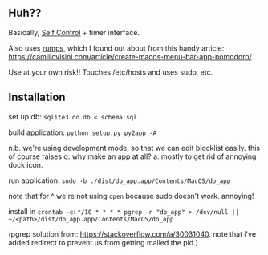 ## Huh??

Basically, [Self Control](https://selfcontrolapp.com/) + timer interface.

Also uses [rumps](https://github.com/jaredks/rumps), which I found out about from this handy article: https://camillovisini.com/article/create-macos-menu-bar-app-pomodoro/.

Use at your own risk!! Touches /etc/hosts and uses sudo, etc.


## Installation

set up db: `sqlite3 do.db < schema.sql`

build application: `python setup.py py2app -A`

n.b. we're using development mode, so that we can edit blocklist easily.
this of course raises q: why make an app at all?
a: mostly to get rid of annoying dock icon.

run application: `sudo -b ./dist/do_app.app/Contents/MacOS/do_app`

note that for ^ we're not using `open` because sudo doesn't work. annoying!

install in `crontab -e`: `*/10 * * * * pgrep -n "do_app" > /dev/null || ~/<path>/dist/do_app.app/Contents/MacOS/do_app`

(pgrep solution from: https://stackoverflow.com/a/30031040. note that i've added redirect to prevent us from getting mailed the pid.)
